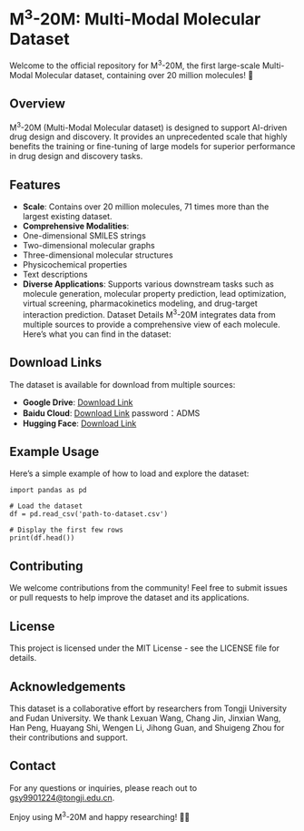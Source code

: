 # M<sup>3</sup>-20M: Multi-Modal Molecular Dataset

Welcome to the official repository for M<sup>3</sup>-20M, the first large-scale Multi-Modal Molecular dataset, containing over 20 million molecules! 🎉

## Overview
M<sup>3</sup>-20M (Multi-Modal Molecular dataset) is designed to support AI-driven drug design and discovery. It provides an unprecedented scale that highly benefits the training or fine-tuning of large models for superior performance in drug design and discovery tasks.

## Features
- **Scale**: Contains over 20 million molecules, 71 times more than the largest existing dataset.
- **Comprehensive Modalities**:
- One-dimensional SMILES strings
- Two-dimensional molecular graphs
- Three-dimensional molecular structures
- Physicochemical properties
- Text descriptions
- **Diverse Applications**: Supports various downstream tasks such as molecule generation, molecular property prediction, lead optimization, virtual screening, pharmacokinetics modeling, and drug-target interaction prediction.
Dataset Details
M<sup>3</sup>-20M integrates data from multiple sources to provide a comprehensive view of each molecule. Here’s what you can find in the dataset:


## Download Links
The dataset is available for download from multiple sources:

- **Google Drive**: [Download Link](https://drive.google.com/drive/folders/1ai_HfcWfWoRdsfsDscfR1Dlg2OGEemWi?usp=sharing)
- **Baidu Cloud**:  [Download Link](https://pan.baidu.com/s/1kNL32Rj3r9PgdvMWQSDVhA?pwd=ADMS) password：ADMS
- **Hugging Face**:  [Download Link](https://huggingface.co/datasets/Alex99Gsy/M-3_Multi-Modal-Molecule)




## Example Usage
Here’s a simple example of how to load and explore the dataset:

```
import pandas as pd

# Load the dataset
df = pd.read_csv('path-to-dataset.csv')

# Display the first few rows
print(df.head())
```

## Contributing
We welcome contributions from the community! Feel free to submit issues or pull requests to help improve the dataset and its applications.

## License
This project is licensed under the MIT License - see the LICENSE file for details.

## Acknowledgements
This dataset is a collaborative effort by researchers from Tongji University and Fudan University. We thank Lexuan Wang, Chang Jin, Jinxian Wang, Han Peng, Huayang Shi, Wengen Li, Jihong Guan, and Shuigeng Zhou for their contributions and support.
## Contact
For any questions or inquiries, please reach out to gsy9901224@tongji.edu.cn.

Enjoy using M<sup>3</sup>-20M and happy researching! 🚀🔬
